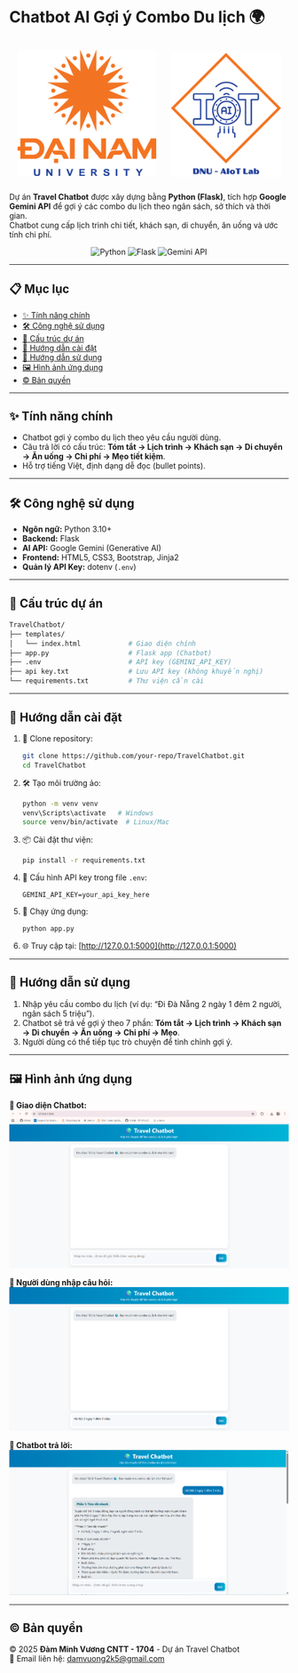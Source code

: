 # Chatbot AI Gợi ý Combo Du lịch 🌍

<p align="center">
  <img src="logo.png" width="250" style="margin: 12px;">
  <img src="AIoTLab_logo.png" width="200" style="margin: 10px;">
</p>

Dự án **Travel Chatbot** được xây dựng bằng **Python (Flask)**, tích hợp **Google Gemini API** để gợi ý các combo du lịch theo ngân sách, sở thích và thời gian.  
Chatbot cung cấp lịch trình chi tiết, khách sạn, di chuyển, ăn uống và ước tính chi phí.

<p align="center">
  <img src="https://img.shields.io/badge/Python-3.10%2B-blue" alt="Python">
  <img src="https://img.shields.io/badge/Flask-Backend-success" alt="Flask">
  <img src="https://img.shields.io/badge/Google-Gemini_API-yellow" alt="Gemini API">
</p>

---

## 📋 Mục lục
- [✨ Tính năng chính](#-tính-năng-chính)
- [🛠 Công nghệ sử dụng](#-công-nghệ-sử-dụng)
- [📁 Cấu trúc dự án](#-cấu-trúc-dự-án)
- [🚀 Hướng dẫn cài đặt](#-hướng-dẫn-cài-đặt)
- [📖 Hướng dẫn sử dụng](#-hướng-dẫn-sử-dụng)
- [🖼 Hình ảnh ứng dụng](#-hình-ảnh-ứng-dụng)
- [© Bản quyền](#-bản-quyền)

---

## ✨ Tính năng chính
- Chatbot gợi ý combo du lịch theo yêu cầu người dùng.
- Câu trả lời có cấu trúc: **Tóm tắt → Lịch trình → Khách sạn → Di chuyển → Ăn uống → Chi phí → Mẹo tiết kiệm**.
- Hỗ trợ tiếng Việt, định dạng dễ đọc (bullet points).

---

## 🛠 Công nghệ sử dụng
- **Ngôn ngữ:** Python 3.10+
- **Backend:** Flask
- **AI API:** Google Gemini (Generative AI)
- **Frontend:** HTML5, CSS3, Bootstrap, Jinja2
- **Quản lý API Key:** dotenv (`.env`)

---

## 📁 Cấu trúc dự án
```bash
TravelChatbot/
├── templates/
│   └── index.html            # Giao diện chính
├── app.py                    # Flask app (Chatbot)
├── .env                      # API key (GEMINI_API_KEY)
├── api key.txt               # Lưu API key (không khuyến nghị)
└── requirements.txt          # Thư viện cần cài
```

---

## 🚀 Hướng dẫn cài đặt
1. 🔽 Clone repository:
   ```bash
   git clone https://github.com/your-repo/TravelChatbot.git
   cd TravelChatbot
   ```

2. 🛠 Tạo môi trường ảo:
   ```bash
   python -m venv venv
   venv\Scripts\activate   # Windows
   source venv/bin/activate  # Linux/Mac
   ```

3. 📦 Cài đặt thư viện:
   ```bash
   pip install -r requirements.txt
   ```

4. 🔑 Cấu hình API key trong file `.env`:
   ```
   GEMINI_API_KEY=your_api_key_here
   ```

5. 🚀 Chạy ứng dụng:
   ```bash
   python app.py
   ```

6. 🌐 Truy cập tại: [http://127.0.0.1:5000](http://127.0.0.1:5000)

---

## 📖 Hướng dẫn sử dụng
1. Nhập yêu cầu combo du lịch (ví dụ: “Đi Đà Nẵng 2 ngày 1 đêm 2 người, ngân sách 5 triệu”).  
2. Chatbot sẽ trả về gợi ý theo 7 phần: **Tóm tắt → Lịch trình → Khách sạn → Di chuyển → Ăn uống → Chi phí → Mẹo**.  
3. Người dùng có thể tiếp tục trò chuyện để tinh chỉnh gợi ý.  

---

## 🖼 Hình ảnh ứng dụng
**💬 Giao diện Chatbot:**
![Chatbot UI](home.png)

**💬 Người dùng nhập câu hỏi:**
![Người dùng hỏi](hoi.png)

**💬 Chatbot trả lời:**
![Chatbot đáp](dap.png)

---

## © Bản quyền
© 2025 **Đàm Minh Vương CNTT - 1704** - Dự án Travel Chatbot  
📧 Email liên hệ: [damvuong2k5@gmail.com](mailto:damvuong2k5@gmail.com)
